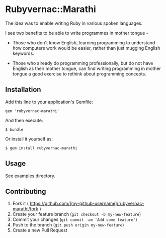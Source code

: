 # Rubyvernac::Marathi


The idea was to enable writing Ruby in various spoken languages. 

I see two benefits to be able to write programmes in mother tongue -

- Those who don't know English, learning programming to understand how computers work would be easier, rather than just mugging English keywords.

- Those who already do programming professionally, but do not have English as their mother tongue, can find writing programming in mother tongue a good exercise to rethink about programming concepts.


## Installation

Add this line to your application's Gemfile:

    gem 'rubyvernac-marathi'

And then execute:

    $ bundle

Or install it yourself as:

    $ gem install rubyvernac-marathi

## Usage

See examples directory.

## Contributing

1. Fork it ( https://github.com/[my-github-username]/rubyvernac-marathi/fork )
2. Create your feature branch (`git checkout -b my-new-feature`)
3. Commit your changes (`git commit -am 'Add some feature'`)
4. Push to the branch (`git push origin my-new-feature`)
5. Create a new Pull Request
